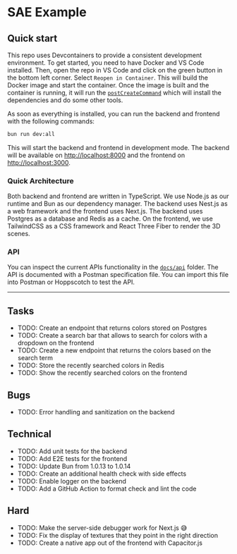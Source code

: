 # SAE Example

## Quick start

This repo uses Devcontainers to provide a consistent development environment. To get started, you need to have Docker and VS Code installed. Then, open the repo in VS Code and click on the green button in the bottom left corner. Select `Reopen in Container`. This will build the Docker image and start the container. Once the image is built and the container is running, it will run the [`postCreateCommand`](/.devcontainer/scripts/post_create.sh) which will install the dependencies and do some other tools.

As soon as everything is installed, you can run the backend and frontend with the following commands:

```sh
bun run dev:all
```

This will start the backend and frontend in development mode. The backend will be available on <http://localhost:8000> and the frontend on <http://localhost:3000>.

### Quick Architecture

Both backend and frontend are written in TypeScript. We use Node.js as our runtime and Bun as our dependency manager. The backend uses Nest.js as a web framework and the frontend uses Next.js. The backend uses Postgres as a database and Redis as a cache. On the frontend, we use TailwindCSS as a CSS framework and React Three Fiber to render the 3D scenes.

### API

You can inspect the current APIs functionality in the [`docs/api`](./docs/api/spec.json) folder. The API is documented with a Postman specification file. You can import this file into Postman or Hoppscotch to test the API.

---

## Tasks

- TODO: Create an endpoint that returns colors stored on Postgres
- TODO: Create a search bar that allows to search for colors with a dropdown on the frontend
- TODO: Create a new endpoint that returns the colors based on the search term
- TODO: Store the recently searched colors in Redis
- TODO: Show the recently searched colors on the frontend

## Bugs

- TODO: Error handling and sanitization on the backend

## Technical

- TODO: Add unit tests for the backend
- TODO: Add E2E tests for the frontend
- TODO: Update Bun from 1.0.13 to 1.0.14
- TODO: Create an additional health check with side effects
- TODO: Enable logger on the backend
- TODO: Add a GitHub Action to format check and lint the code

## Hard

- TODO: Make the server-side debugger work for Next.js 😅
- TODO: Fix the display of textures that they point in the right direction
- TODO: Create a native app out of the frontend with Capacitor.js
